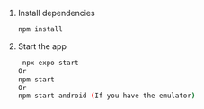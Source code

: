 

1. Install dependencies

   ```bash
   npm install
   ```

2. Start the app

   ```bash
    npx expo start
   Or
   npm start
   Or
   npm start android (If you have the emulator)
   ```

